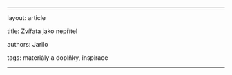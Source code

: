 --- 

layout: article 

title: Zvířata jako nepřítel

authors: Jarilo

tags: materiály a doplňky, inspirace 

--- 